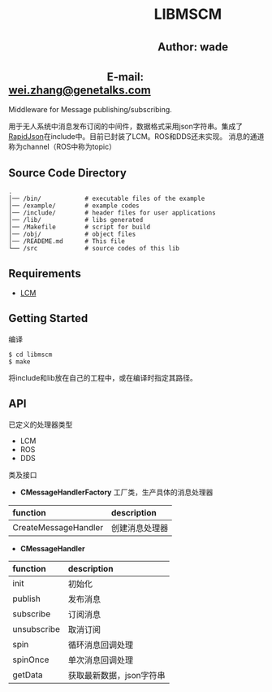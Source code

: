 
　　　　　　　　　　     LIBMSCM
====
　　　　　　　　　　　　　　Author: wade
----
　　　　　　　　　 E-mail: wei.zhang@genetalks.com
----
Middleware for Message publishing/subscribing.

用于无人系统中消息发布订阅的中间件，数据格式采用json字符串。集成了[RapidJson](http://rapidjson.org/)在include中。目前已封装了LCM。ROS和DDS还未实现。
消息的通道称为channel（ROS中称为topic）


## Source Code Directory
```
.
│── /bin/            # executable files of the example
│── /example/        # example codes
│── /include/        # header files for user applications
│── /lib/            # libs generated
│── /Makefile        # script for build
│── /obj/            # object files
│── /READEME.md      # This file
└── /src             # source codes of this lib
```

## Requirements

* [LCM](http://lcm-proj.github.io/)


## Getting Started
编译

```shell
$ cd libmscm
$ make
```

将include和lib放在自己的工程中，或在编译时指定其路径。

## API

已定义的处理器类型

- LCM
- ROS
- DDS

类及接口

* **CMessageHandlerFactory** 工厂类，生产具体的消息处理器

|   function  |      description      |
|:-------------|:---------------------|
|CreateMessageHandler|创建消息处理器|


* **CMessageHandler**

|   function  |      description      |
|:------------|:---------------------|
| init        | 初始化   | 
| publish     | 发布消息 |
| subscribe   | 订阅消息 |
| unsubscribe | 取消订阅 |
| spin        | 循环消息回调处理 |
| spinOnce    | 单次消息回调处理 |
| getData     | 获取最新数据，json字符串 |

